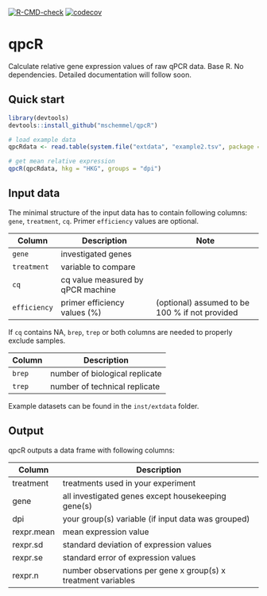 <!-- badges: start -->
[![R-CMD-check](https://github.com/mschemmel/qpcR/actions/workflows/R-CMD-check.yaml/badge.svg)](https://github.com/mschemmel/qpcR/actions/workflows/R-CMD-check.yaml)
[![codecov](https://codecov.io/gh/mschemmel/qpcR/graph/badge.svg?token=1PPYBCNCU7)](https://codecov.io/gh/mschemmel/qpcR)
<!-- badges: end -->


# qpcR

Calculate relative gene expression values of raw qPCR data. Base R. No dependencies. Detailed documentation will follow soon.

## Quick start

```r
library(devtools)
devtools::install_github("mschemmel/qpcR")

# load example data
qpcRdata <- read.table(system.file("extdata", "example2.tsv", package = "qpcR"), sep = "\t", head = TRUE)

# get mean relative expression
qpcR(qpcRdata, hkg = "HKG", groups = "dpi")
```

## Input data
The minimal structure of the input data has to contain following columns: `gene`, `treatment`, `cq`. Primer `efficiency` values are optional.

| Column | Description | Note |
|--------|-------------|------|
| `gene` | investigated genes | |
| `treatment` | variable to compare| |
| `cq` | cq value measured by qPCR machine | |
| `efficiency` | primer efficiency values (%)| (optional) assumed to be 100 % if not provided |

If `cq` contains NA, `brep`, `trep` or both columns are needed to properly exclude samples.

| Column | Description |
|--------|-------------|
| `brep` | number of biological replicate |
| `trep` | number of technical replicate |


Example datasets can be found in the `inst/extdata` folder.

## Output
qpcR outputs a data frame with following columns:

| Column | Description |
| ------ | ----------- |
| treatment | treatments used in your experiment |
| gene | all investigated genes except housekeeping gene(s) |
| dpi | your group(s) variable (if input data was grouped) |
| rexpr.mean | mean expression value |
| rexpr.sd | standard deviation of expression values |
| rexpr.se | standard error of expression values |
| rexpr.n | number observations per gene x group(s) x treatment variables |

